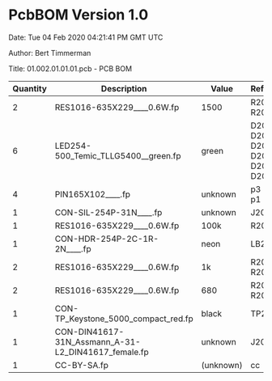 # PcbBOM Version 1.0

Date: Tue 04 Feb 2020 04:21:41 PM GMT UTC

Author: Bert Timmerman

Title: 01.002.01.01.01.pcb - PCB BOM

|Quantity | Description | Value | RefDes |
|---------|-------------|-------|--------|
| 2 | RES1016-635X229____0.6W.fp | 1500 | R206 R205 |
| 6 | LED254-500_Temic_TLLG5400__green.fp | green | D206 D205 D204 D203 D202 D201 |
| 4 | PIN165X102____.fp | unknown | p3 p4 p1 p2 |
| 1 | CON-SIL-254P-31N____.fp | unknown | J202 |
| 1 | RES1016-635X229____0.6W.fp | 100k | R207 |
| 1 | CON-HDR-254P-2C-1R-2N____.fp | neon | LB201 |
| 2 | RES1016-635X229____0.6W.fp | 1k | R204 R203 |
| 2 | RES1016-635X229____0.6W.fp | 680 | R202 R201 |
| 1 | CON-TP_Keystone_5000_compact_red.fp | black | TP201 |
| 1 | CON-DIN41617-31N_Assmann_A-31-L2_DIN41617_female.fp | unknown | J201 |
| 1 | CC-BY-SA.fp | (unknown) | cc |
